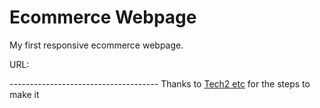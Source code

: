 # Ecommerce Webpage
 My first responsive ecommerce webpage.
 
URL:

------------------------------------- Thanks to [Tech2 etc](https://www.youtube.com/@Tech2etc) for the steps to make it
